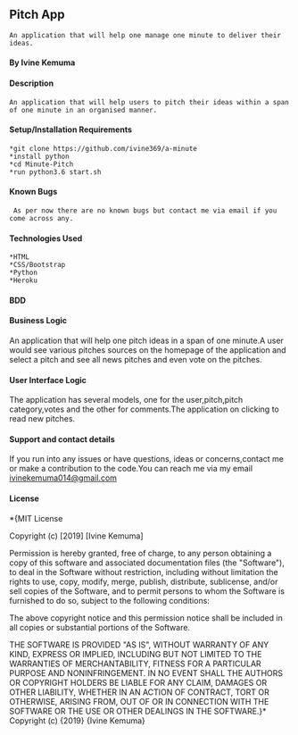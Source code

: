 ## Pitch App
    An application that will help one manage one minute to deliver their ideas. 
#### By Ivine Kemuma

#### Description
    An application that will help users to pitch their ideas within a span of one minute in an organised manner.

#### Setup/Installation Requirements
    *git clone https://github.com/ivine369/a-minute
    *install python
    *cd Minute-Pitch
    *run python3.6 start.sh
#### Known Bugs
     As per now there are no known bugs but contact me via email if you come across any.

#### Technologies Used
    *HTML
    *CSS/Bootstrap
    *Python
    *Heroku
#### BDD

#### Business Logic
   An application that will help one pitch ideas in a span of one minute.A user would see various pitches sources on the homepage of the application and select a pitch and see all news pitches and even vote on the pitches.

#### User Interface Logic
   The application has several models, one for the user,pitch,pitch category,votes and the other for comments.The application on clicking to read new pitches.

#### Support and contact details
   If you run into any issues or have questions, ideas or concerns,contact me or make a contribution to the code.You can reach me via my email ivinekemuma014@gmail.com

#### License
*{MIT License

Copyright (c) [2019] [Ivine Kemuma]

Permission is hereby granted, free of charge, to any person obtaining a copy of this software and associated documentation files (the "Software"), to deal in the Software without restriction, including without limitation the rights to use, copy, modify, merge, publish, distribute, sublicense, and/or sell copies of the Software, and to permit persons to whom the Software is furnished to do so, subject to the following conditions:

The above copyright notice and this permission notice shall be included in all copies or substantial portions of the Software.

THE SOFTWARE IS PROVIDED "AS IS", WITHOUT WARRANTY OF ANY KIND, EXPRESS OR IMPLIED, INCLUDING BUT NOT LIMITED TO THE WARRANTIES OF MERCHANTABILITY, FITNESS FOR A PARTICULAR PURPOSE AND NONINFRINGEMENT. IN NO EVENT SHALL THE AUTHORS OR COPYRIGHT HOLDERS BE LIABLE FOR ANY CLAIM, DAMAGES OR OTHER LIABILITY, WHETHER IN AN ACTION OF CONTRACT, TORT OR OTHERWISE, ARISING FROM, OUT OF OR IN CONNECTION WITH THE SOFTWARE OR THE USE OR OTHER DEALINGS IN THE SOFTWARE.}* Copyright (c) {2019} {Ivine Kemuma}